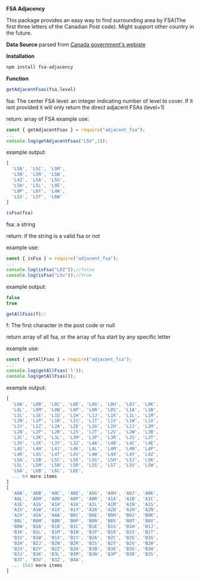 **FSA Adjacency**

This package provides an easy way to find surrounding area by FSA(The first three letters of the Canadian Post code).
Might support other country in the future.

**Data Source**
parsed from [Canada government's webiste](https://www12.statcan.gc.ca/census-recensement/2021/geo/sip-pis/boundary-limites/index2021-eng.cfm?Year=21)

**Installation**

```bash
npm install fsa-adjacency

```

**Function**

```JavaScript
getAdjacentFsas(fsa,level)
```

fsa: The center FSA
level: an integer indicating number of level to cover. If it isnt provided it will only return the direct adjacent FSAs (level=1)

return: array of FSA
example use:

```JavaScript
const { getAdjacentFsas } = require("adjacent_fsa");
...
console.log(getAdjacentFsas("L5V",2));
```

example output:

```JavaScript
[
  'L5B', 'L5C', 'L5M',
  'L5N', 'L5R', 'L5W',
  'L4Z', 'L5A', 'L5G',
  'L5H', 'L5L', 'L9E',
  'L0P', 'L6Y', 'L4W',
  'L5S', 'L5T', 'L6W'
]
```

```JavaScript
isFsa(fsa)
```

fsa: a string

return: if the string is a valid fsa or not

example use:

```JavaScript
const { isFsa } = require("adjacent_fsa");
...
console.log(isFsa("L0Z"));//false
console.log(isFsa("L5v"));//true
```

example output:

```JavaScript
false
true
```

```JavaScript
getAllFsas(f)//
```

f: The first character in the post code or null

return array of all fsa, or the array of fsa start by any specific letter

example use:

```JavaScript
const { getAllFsas } = require("adjacent_fsa");
...
console.log(getAllFsas('l'));
console.log(getAllFsas());
```

example output:

```JavaScript
[
  'L0A', 'L0B', 'L0C', 'L0E', 'L0G', 'L0H', 'L0J', 'L0K',
  'L0L', 'L0M', 'L0N', 'L0P', 'L0R', 'L0S', 'L1A', 'L1B',
  'L1C', 'L1E', 'L1G', 'L1H', 'L1J', 'L1K', 'L1L', 'L1M',
  'L1N', 'L1P', 'L1R', 'L1S', 'L1T', 'L1V', 'L1W', 'L1X',
  'L1Y', 'L1Z', 'L2A', 'L2E', 'L2G', 'L2H', 'L2J', 'L2M',
  'L2N', 'L2P', 'L2R', 'L2S', 'L2T', 'L2V', 'L2W', 'L3B',
  'L3C', 'L3K', 'L3L', 'L3M', 'L3P', 'L3R', 'L3S', 'L3T',
  'L3V', 'L3X', 'L3Y', 'L3Z', 'L4A', 'L4B', 'L4C', 'L4E',
  'L4G', 'L4H', 'L4J', 'L4K', 'L4L', 'L4M', 'L4N', 'L4P',
  'L4R', 'L4S', 'L4T', 'L4V', 'L4W', 'L4X', 'L4Y', 'L4Z',
  'L5A', 'L5B', 'L5C', 'L5E', 'L5G', 'L5H', 'L5J', 'L5K',
  'L5L', 'L5M', 'L5N', 'L5R', 'L5S', 'L5T', 'L5V', 'L5W',
  'L6A', 'L6B', 'L6C', 'L6E',
  ... 64 more items
]
[
  'A0A', 'A0B', 'A0C', 'A0E', 'A0G', 'A0H', 'A0J', 'A0K',
  'A0L', 'A0M', 'A0N', 'A0P', 'A0R', 'A1A', 'A1B', 'A1C',
  'A1E', 'A1G', 'A1H', 'A1K', 'A1L', 'A1M', 'A1N', 'A1S',
  'A1V', 'A1W', 'A1X', 'A1Y', 'A2A', 'A2B', 'A2H', 'A2N',
  'A2V', 'A5A', 'A8A', 'B0C', 'B0E', 'B0H', 'B0J', 'B0K',
  'B0L', 'B0M', 'B0N', 'B0P', 'B0R', 'B0S', 'B0T', 'B0V',
  'B0W', 'B1A', 'B1B', 'B1C', 'B1E', 'B1G', 'B1H', 'B1J',
  'B1K', 'B1L', 'B1M', 'B1N', 'B1P', 'B1R', 'B1S', 'B1T',
  'B1V', 'B1W', 'B1X', 'B1Y', 'B2A', 'B2C', 'B2E', 'B2G',
  'B2H', 'B2J', 'B2N', 'B2R', 'B2S', 'B2T', 'B2V', 'B2W',
  'B2X', 'B2Y', 'B2Z', 'B3A', 'B3B', 'B3E', 'B3G', 'B3H',
  'B3J', 'B3K', 'B3L', 'B3M', 'B3N', 'B3P', 'B3R', 'B3S',
  'B3T', 'B3V', 'B3Z', 'B4A',
  ... 1543 more items
]
```
